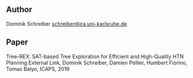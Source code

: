 ## Author
Dominik Schreiber <schreiber@ira.uni-karlsruhe.de>

## Paper
Tree-REX: SAT-based Tree Exploration for Efficient and High-Quality HTN Planning External Link, Dominik Schreiber, Damien Pellier, Humbert Fiorino, Tomas Balyo, ICAPS, 2019
